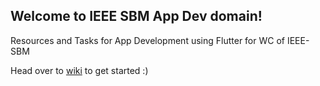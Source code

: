 ## Welcome to IEEE SBM App Dev domain!
Resources and Tasks for App Development using Flutter for WC of IEEE-SBM

Head over to [wiki](https://github.com/geekyprawins/IEEE-AppDev-WC-2022/wiki) to get started :)
